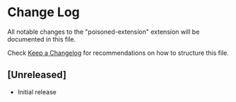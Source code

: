 # Change Log

All notable changes to the "poisoned-extension" extension will be documented in this file.

Check [Keep a Changelog](http://keepachangelog.com/) for recommendations on how to structure this file.

## [Unreleased]

- Initial release